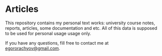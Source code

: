 # Articles

This repository contains my personal text works: university course notes, reports, articles, some documentation and etc. All of this data is supposed to be used for personal usage usage only.

If you have any questions, fill free to contact me at egororachyov@gmail.com.
